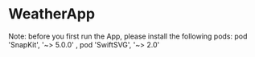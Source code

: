 # WeatherApp
Note: before you first run the App, please install the following pods: pod 'SnapKit', '~> 5.0.0' , pod 'SwiftSVG', '~> 2.0'

